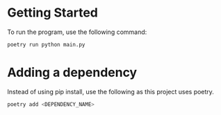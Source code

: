 # Getting Started

To run the program, use the following command:

```sh
poetry run python main.py
```


# Adding a dependency

Instead of using pip install, use the following as this project uses poetry.

```sh
poetry add <DEPENDENCY_NAME>
```
